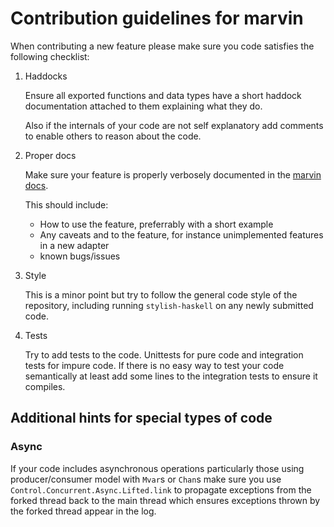 # Contribution guidelines for marvin

When contributing a new feature please make sure you code satisfies the following checklist:

1. Haddocks

    Ensure all exported functions and data types have a short haddock documentation attached to them explaining what they do.

    Also if the internals of your code are not self explanatory add comments to enable others to reason about the code.

2. Proper docs

    Make sure your feature is properly verbosely documented in the [marvin docs](https://marvin.readthedocs.io).

    This should include:

    - How to use the feature, preferrably with a short example
    - Any caveats and to the feature, for instance unimplemented features in a new adapter
    - known bugs/issues

3. Style

    This is a minor point but try to follow the general code style of the repository, including running `stylish-haskell` on any newly submitted code.

4. Tests

    Try to add tests to the code.
    Unittests for pure code and integration tests for impure code.
    If there is no easy way to test your code semantically at least add some lines to the integration tests to ensure it compiles.

## Additional hints for special types of code

### Async

If your code includes asynchronous operations particularly those using producer/consumer model with `Mvar`s or `Chan`s make sure you use `Control.Concurrent.Async.Lifted.link` to propagate exceptions from the forked thread back to the main thread which ensures exceptions thrown by the forked thread appear in the log.
